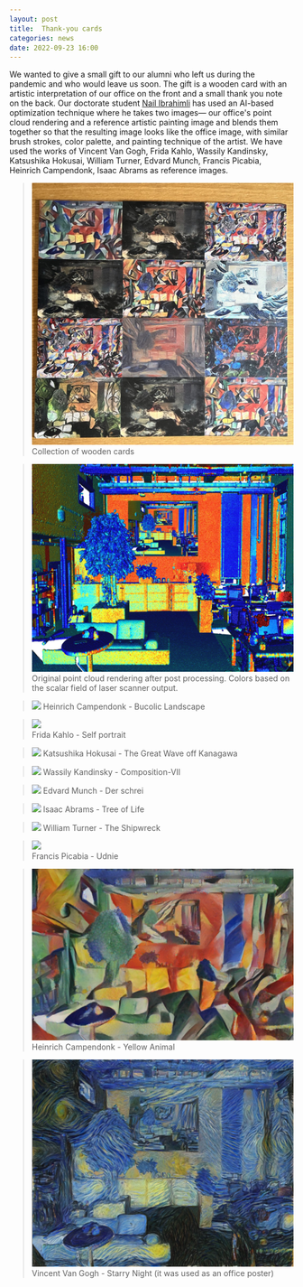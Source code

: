 ```yaml
---
layout: post
title:  Thank-you cards
categories: news
date: 2022-09-23 16:00
---
```


We wanted to give a small gift to our alumni who left us during the pandemic and who would leave us soon. 
The gift is a wooden card with an artistic interpretation of our office on the front and a small thank you note on the back. 
Our doctorate student [Nail Ibrahimli](https://3d.bk.tudelft.nl/nail) has used an AI-based optimization technique where he takes two images— our office's point cloud rendering and a reference artistic painting image and blends them together so that the resulting image looks like the office image, with similar brush strokes, color palette, and painting technique of the artist.
We have used the works of Vincent Van Gogh, Frida Kahlo, Wassily Kandinsky, Katsushika Hokusai, William Turner, Edvard Munch, Francis Picabia, Heinrich Campendonk, Isaac Abrams as reference images.

> ![Woodencards_office](/img/2022/office_art_v3/wooden_cards.jpg) <br>
> Collection of wooden cards

> ![Pointcloud_office](/img/2022/office_art_v3/pointcloud_rendering.jpg) <br>
> Original point cloud rendering after post processing. Colors based on the scalar field of laser scanner output.

> <img src="/img/2022/office_art_v3/00-Compendonk_office.png" onmouseover="this.src='/img/2022/office_art_v3/Compendonk.jpg'" onmouseout="this.src='/img/2022/office_art_v3/00-Compendonk_office.png'" />
> Heinrich Campendonk - Bucolic Landscape

> <img src="/img/2022/office_art_v3/01-Frida.png" onmouseover="this.src='/img/2022/office_art_v3/Frida_Kahlo_(self_portrait).jpg'" onmouseout="this.src='/img/2022/office_art_v3/01-Frida.png'" /> <br>
> Frida Kahlo - Self portrait

> <img src="/img/2022/office_art_v3/02-greatwave.png" onmouseover="this.src='/img/2022/office_art_v3/Hokusai.jpg'" onmouseout="this.src='/img/2022/office_art_v3/02-greatwave.png'" />
> Katsushika Hokusai - The Great Wave off Kanagawa

> <img src="/img/2022/office_art_v3/05-out_carnaval.png" onmouseover="this.src='/img/2022/office_art_v3/Composition-VII.jpg'" onmouseout="this.src='/img/2022/office_art_v3/05-out_carnaval.png'" />
>Wassily Kandinsky - Composition-VII

> <img src="/img/2022/office_art_v3/06-out_fade.png" onmouseover="this.src='/img/2022/office_art_v3/munch.jpg'" onmouseout="this.src='/img/2022/office_art_v3/06-out_fade.png'" />
> Edvard Munch - Der schrei

> <img src="/img/2022/office_art_v3/07-out_high.png" onmouseover="this.src='/img/2022/office_art_v3/Isaac-Abrams-Tree-of_Life.jpg'" onmouseout="this.src='/img/2022/office_art_v3/07-out_high.png'" />
> Isaac Abrams - Tree of Life

> <img src="/img/2022/office_art_v3/08-out_storm.png" onmouseover="this.src='/img/2022/office_art_v3/the-shipwreck.jpg'" onmouseout="this.src='/img/2022/office_art_v3/08-out_storm.png'" />
> William Turner - The Shipwreck

> <img src="/img/2022/office_art_v3/09-out.png" onmouseover="this.src='/img/2022/office_art_v3/udnie.jpg'" onmouseout="this.src='/img/2022/office_art_v3/09-out.png'" /> <br>
> Francis Picabia - Udnie

> <img src="/img/2022/office_art_v3/10-theyelleowanimal_office.png" onmouseover="this.src='/img/2022/office_art_v3/the_yellow_animal.png'" onmouseout="this.src='/img/2022/office_art_v3/10-theyelleowanimal_office.png'" /> <br>
> Heinrich Campendonk - Yellow Animal

> <img src="/img/2022/office_art_v3/gogh.png" onmouseover="this.src='/img/2022/office_art_v3/starry_night.jpg'" onmouseout="this.src='/img/2022/office_art_v3/gogh.png'" /> <br>
> Vincent Van Gogh - Starry Night (it was used as an office poster)